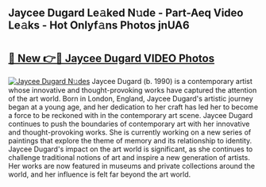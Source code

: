 ## Jaycee Dugard Le𝚊ked N𝚞de - Part-Aeq Video Le𝚊ks - Hot Onlyf𝚊ns Photos jnUA6

# <h2><a href="http://ab54497.deff.icu/?id=Jaycee+Dugard">🔗 New 👉🔴 Jaycee Dugard VIDEO Photos</a></h2>

[![Jaycee Dugard N𝚞des](https://i.imgur.com/rIISA9y.gif)](http://ab54497.deff.icu/?id=Jaycee+Dugard)
Jaycee Dugard (b. 1990) is a contemporary artist whose innovative and thought-provoking works have captured the attention of the art world. Born in London, England, Jaycee Dugard's artistic journey began at a young age, and her dedication to her craft has led her to become a force to be reckoned with in the contemporary art scene. Jaycee Dugard continues to push the boundaries of contemporary art with her innovative and thought-provoking works. She is currently working on a new series of paintings that explore the theme of memory and its relationship to identity. Jaycee Dugard's impact on the art world is significant, as she continues to challenge traditional notions of art and inspire a new generation of artists. Her works are now featured in museums and private collections around the world, and her influence is felt far beyond the art world.
